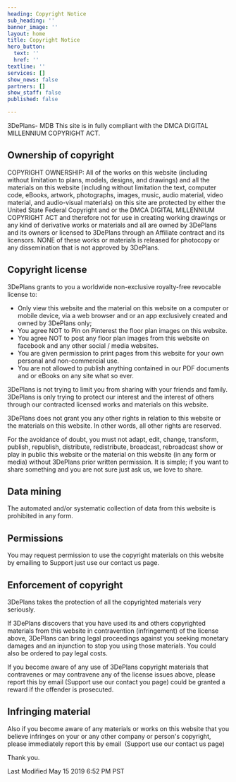 ```yaml
---
heading: Copyright Notice
sub_heading: ''
banner_image: ''
layout: home
title: Copyright Notice
hero_button:
  text: ''
  href: ''
textline: ''
services: []
show_news: false
partners: []
show_staff: false
published: false

---
```

3DePlans- MDB This site is in fully compliant with the DMCA DIGITAL MILLENNIUM COPYRIGHT ACT.

## Ownership of copyright

COPYRIGHT OWNERSHIP: All of the works on this website (including without limitation to plans, models, designs, and drawings) and all the materials on this website (including without limitation the text, computer code, eBooks, artwork, photographs, images, music, audio material, video material, and audio-visual materials) on this site are protected by either the United State Federal Copyright and or the DMCA DIGITAL MILLENNIUM COPYRIGHT ACT and therefore not for use in creating working drawings or any kind of derivative works or materials and all are owned by 3DePlans and its owners or licensed to 3DePlans through an Affiliate contract and its licensors. NONE of these works or materials is released for photocopy or any dissemination that is not approved by 3DePlans.

## Copyright license

3DePlans grants to you a worldwide non-exclusive royalty-free revocable license to:

  * Only view this website and the material on this website on a computer or mobile device, via a web browser and or an app exclusively created and owned by 3DePlans only;
  * You agree NOT to Pin on Pinterest the floor plan images on this website.
  * You agree NOT to post any floor plan images from this website on facebook and any other social / media websites.
  * You are given permission to print pages from this website for your own personal and non-commercial use.
  * You are not allowed to publish anything contained in our PDF documents and or eBooks on any site what so ever.

3DePlans is not trying to limit you from sharing with your friends and family. 3DePlans is only trying to protect our interest and the interest of others through our contracted licensed works and materials on this website.

3DePlans does not grant you any other rights in relation to this website or the materials on this website. In other words, all other rights are reserved.

For the avoidance of doubt, you must not adapt, edit, change, transform, publish, republish, distribute, redistribute, broadcast, rebroadcast show or play in public this website or the material on this website (in any form or media) without 3DePlans prior written permission. It is simple; if you want to share something and you are not sure just ask us, we love to share.

## Data mining

The automated and/or systematic collection of data from this website is prohibited in any form.

## Permissions

You may request permission to use the copyright materials on this website by emailing to Support just use our contact us page.

## Enforcement of copyright

3DePlans takes the protection of all the copyrighted materials very seriously.

If 3DePlans discovers that you have used its and others copyrighted materials from this website in contravention (infringement) of the license above, 3DePlans can bring legal proceedings against you seeking monetary damages and an injunction to stop you using those materials. You could also be ordered to pay legal costs.

If you become aware of any use of 3DePlans copyright materials that contravenes or may contravene any of the license issues above, please report this by email (Support use our contact you page) could be granted a reward if the offender is prosecuted.

## Infringing material

Also if you become aware of any materials or works on this website that you believe infringes on your or any other company or person's copyright, please immediately report this by email  (Support use our contact us page)

Thank you.

Last Modified May 15 2019 6:52 PM PST